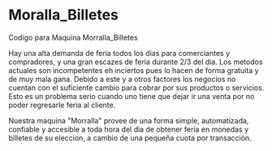 # Moralla_Billetes
Codigo para Maquina Morralla_Billetes

Hay una alta demanda de feria todos los dias para comerciantes y compradores, y una gran escazes de feria durante 2/3 del dia. Los metodos actuales son incompetentes eh inciertos pues lo hacen de forma gratuita y de muy mala gana. Debido a este y a otros factores los negocios no cuentan con el suficiente cambio para cobrar por sus productos o servicios. Esto es un problema serio cuando uno tiene que dejar ir una venta por no poder regresarle feria al cliente.

Nuestra maquina "Morralla" provee de una forma simple, automatizada, confiable y accesible a toda hora del dia de obtener feria en monedas y billetes de su eleccion, a cambio de una pequeña cuota por transacción.
